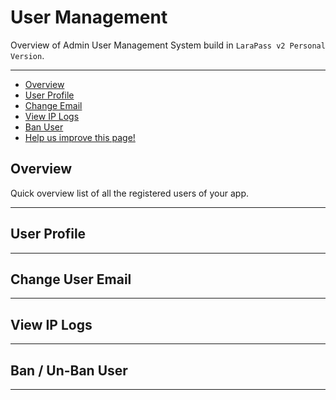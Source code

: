 # User Management

Overview of Admin User Management System build in `LaraPass v2 Personal Version`.

---

- [Overview](#overview)
- [User Profile](#user-profile)
- [Change Email](#change-email)
- [View IP Logs](#view-ip-logs)
- [Ban User](#ban-user)
- [<a href="https://github.com/larapass/LaraPass-v2-Docs/edit/master/resources/docs/personal/admin/user-management.md" target="_blank"><i class="fa fa-edit"></i> Help us improve this page!</a>](#)

<a name="overview"></a>
## Overview

Quick overview list of all the registered users of your app.

---

<a name="user-profile"></a>
## User Profile

---

<a name="change-email"></a>
## Change User Email

---

<a name="view-ip-logs"></a>
## View IP Logs

---

<a name="ban-user"></a>
## Ban / Un-Ban User

---
<br />
<larecipe-feedback message="Thankyou for your feedback!">
</larecipe-feedback>